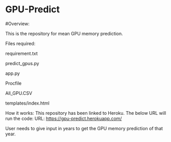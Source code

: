 # GPU-Predict

#Overview:

This is the repository for mean GPU memory prediction.

Files required:

requirement.txt

predict_gpus.py

app.py

Procfile

All_GPU.CSV

templates/index.html

How it works:
This repository has been linked to Heroku. The below URL will run the code:
URL: https://gpu-predict.herokuapp.com/

User needs to give input in years to get the GPU memory prediction of that year.
